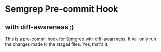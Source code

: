 # Semgrep Pre-commit Hook
## with diff-awareness ;)

This is a pre-commit hook for [Semgrep](https://semgrep.dev) with diff-awareness. It will only run the changes made to the staged files. Yes, that's it.
